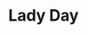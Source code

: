 ---
pid: PT409
title: Lady Day
location_transcription: Academy of Music
zipcode: '19115'
outside_phl: 
neighborhood: Bustleton,Somerton
age: '18'
age_range: 13-19
instagram: 
image_file_name: PT_409.jpg
proposal_transcription: An exhibition on dedicated to the memory and legend of Billie
  Holiday
topic: African Americans,Figure,History,Music,Philadelphia
topic_summary: 0, 0, 0, 0, 0
type: Museum
keywords_other: Billie Holiday, Music, History, African American
credit: Eliazer Gonzalez
image_labels: 
twitter: 
facebook: 
permalink: "/monuments/pt409/"
layout: item-page
---
